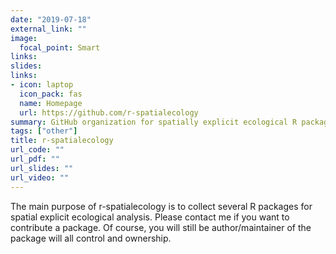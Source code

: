 ```yaml
---
date: "2019-07-18"
external_link: ""
image:
  focal_point: Smart
links: 
slides: 
links:
- icon: laptop
  icon_pack: fas
  name: Homepage
  url: https://github.com/r-spatialecology
summary: GitHub organization for spatially explicit ecological R packages
tags: ["other"]
title: r-spatialecology
url_code: ""
url_pdf: ""
url_slides: ""
url_video: ""
---
```


The main purpose of r-spatialecology is to collect several R packages for spatial explicit ecological analysis. Please contact me if you want to contribute a package. Of course, you will still be author/maintainer of the package will all control and ownership.
